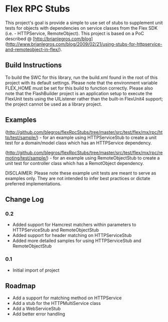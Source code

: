 # Flex RPC Stubs

This project's goal is provide a simple to use set of stubs to supplement unit tests for objects
with dependencies on service classes from the Flex SDK (i.e. - HTTPService, RemoteObject).  This
project is based on a PoC described @ [http://brianlegros.com/blog]
(http://www.brianlegros.com/blog/2009/02/21/using-stubs-for-httpservice-and-remoteobject-in-flex/).

## Build Instructions
To build the SWC for this library, run the build.xml found in the root of this project with its 
default settings.  Please note that the environment variable FLEX_HOME must be set for this build 
to function correctly.  Please also note that the FlashBuilder project is an application setup to
execute the FlexUnit tests using the UIListener rather than the built-in FlexUnit4 support;
the project cannot be used as a library project.

## Examples
(http://github.com/blegros/flexRpcStubs/tree/master/src/test/flex/mx/rpc/http/test/sample/) - for an 
example using HTTPServiceStub to create a unit test for a domain/model class which has an HTTPService 
dependency.

(http://github.com/blegros/flexRpcStubs/tree/master/src/test/flex/mx/rpc/remoting/test/sample/) - for an
example using RemoteObjectStub to create a unit test for controller class which has a RemotObject 
dependency.

DISCLAIMER: Please note these example unit tests are meant to serve as examples only.  They are not 
intended to infer best practices or dictate preferred implementations.

## Change Log
### 0.2
- Added support for Hamcrest matchers within parameters to HTTPServiceStub and RemoteObjectStub
- Added support for header matching on HTTPServiceStub
- Added more detailed samples for using HTTPServiceStub and RemoteObjectStub

### 0.1
- Initial import of project

## Roadmap
- Add a support for matching method on HTTPService
- Add a stub for the HTTPMultiService class
- Add a WebServiceStub
- Add better error handling
   
